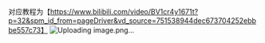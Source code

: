 对应教程为【https://www.bilibili.com/video/BV1cr4y1671t?p=32&spm_id_from=pageDriver&vd_source=751538944dec673704252ebbbe557c73】
![Uploading image.png…]()
